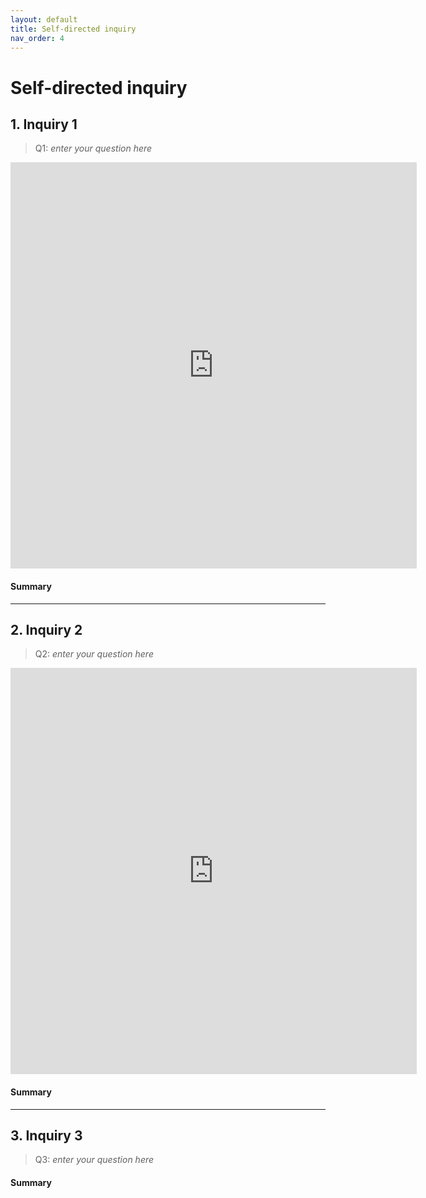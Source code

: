 ```yaml
---
layout: default
title: Self-directed inquiry
nav_order: 4
---
```


# Self-directed inquiry

## 1. Inquiry 1

> Q1: *enter your question here*

<iframe seamless frameborder="0" src= "https://public.tableau.com/views/selfinquiry1/Dashboard3?:embed=yes&:display_count=yes&:showVizHome=no" width = '650' height = '650' scrolling='no'></iframe>

#### Summary
<!-- Write a 2-sentence summary of the trends shown in the figure embedded above-->


---

## 2. Inquiry 2

> Q2: *enter your question here*


<iframe seamless frameborder="0" src= "https://public.tableau.com/views/selfinquiry2/Dashboard3?:embed=yes&:display_count=yes&:showVizHome=no" width = '650' height = '650' scrolling='no'></iframe>

#### Summary
<!-- Write a 2-sentence summary of the trends shown in the figure embedded above-->


---


## 3. Inquiry 3

> Q3: *enter your question here*

<!-- Paste your embed code for your figure below-->

#### Summary
<!-- Write a 2-sentence summary of the trends shown in the figure embedded above-->

